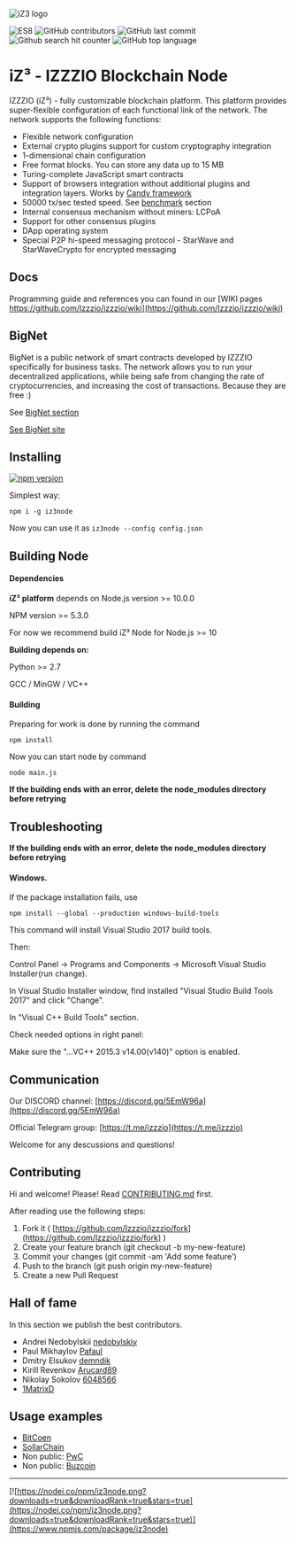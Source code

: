 ![iZ3 logo](https://github.com/Izzzio/izzzio/raw/master/logo.png)

![ES8](https://img.shields.io/badge/es-8-brightgreen.svg)
![GitHub contributors](https://img.shields.io/github/contributors/izzzio/izzzio.svg)
![GitHub last commit](https://img.shields.io/github/last-commit/izzzio/izzzio.svg)
![Github search hit counter](https://img.shields.io/github/search/izzzio/izzzio/goto.svg)
![GitHub top language](https://img.shields.io/github/languages/top/izzzio/izzzio.svg)
# iZ³ - IZZZIO Blockchain Node

IZZZIO (iZ³) - fully customizable blockchain platform. This platform provides super-flexible configuration of each functional link of the network. The network supports the following functions:

+ Flexible network configuration
+ External crypto plugins support for custom cryptography integration
+ 1-dimensional chain configuration
+ Free format blocks. You can store any data up to 15 MB
+ Turing-complete JavaScript smart contracts
+ Support of browsers integration without additional plugins and integration layers. Works by [Candy framework](https://github.com/Izzzio/Candy)
+ 50000 tx/sec tested speed. See [benchmark](benchmark) section
+ Internal consensus mechanism without miners: LCPoA
+ Support for other consensus plugins
+ DApp operating system
+ Special P2P hi-speed messaging protocol - StarWave and StarWaveCrypto for encrypted messaging

## Docs

Programming guide and references you can found in our [WIKI pages https://github.com/Izzzio/izzzio/wiki](https://github.com/Izzzio/izzzio/wiki)

## BigNet

BigNet is a public network of smart contracts developed by IZZZIO specifically for business tasks. The network allows you to run your decentralized applications, while being safe from changing the rate of cryptocurrencies, and increasing the cost of transactions. Because they are free :)

See [BigNet section](BigNet)

[See BigNet site](https://bignet.izzz.io)

## Installing

[![npm version](https://badge.fury.io/js/iz3node.svg)](https://www.npmjs.com/package/iz3node)

Simplest way:

``npm i -g iz3node``

Now you can use it as ``iz3node --config config.json``

## Building Node


#### Dependencies

**iZ³ platform** depends on Node.js version >= 10.0.0

NPM version >= 5.3.0

For now we recommend build iZ³ Node for Node.js >= 10

**Building depends on:**

Python >= 2.7

GCC / MinGW / VC++


#### Building

Preparing for work is done by running the command
```
npm install
```

Now you can start node by command

```
node main.js
```

**If the building ends with an error, delete the node_modules directory before retrying**

## Troubleshooting
**If the building ends with an error, delete the node_modules directory before retrying**

#### Windows.

If the package installation fails, use

```
npm install --global --production windows-build-tools
```
This command will install Visual Studio 2017 build tools.

Then:

Control Panel -> Programs and Components -> Microsoft Visual Studio Installer(run change).

In Visual Studio Installer window, find installed "Visual Studio Build Tools 2017" and click "Change".

In "Visual C++ Build Tools" section.

Check needed options in right panel:

Make sure the "...VC++ 2015.3 v14.00(v140)" option is enabled.


## Communication

Our DISCORD channel: [https://discord.gg/5EmW96a](https://discord.gg/5EmW96a)

Official Telegram group: [https://t.me/izzzio](https://t.me/izzzio)

Welcome for any descussions and questions!

## Contributing

Hi and welcome!
Please! Read [CONTRIBUTING.md](CONTRIBUTING.md) first.

After reading use the following steps:

1. Fork it ( [https://github.com/Izzzio/izzzio/fork](https://github.com/Izzzio/izzzio/fork) )
2. Create your feature branch (git checkout -b my-new-feature)
3. Commit your changes (git commit -am 'Add some feature')
4. Push to the branch (git push origin my-new-feature)
5. Create a new Pull Request

## Hall of fame

In this section we publish the best contributors.

* Andrei Nedobylskii [nedobylskiy](https://github.com/nedobylskiy)
* Paul Mikhaylov [Pafaul](https://github.com/Pafaul)
* Dmitry Elsukov [demndik](https://github.com/demndik)
* Kirill Revenkov [Arucard89](https://github.com/Arucard89)
* Nikolay Sokolov [6048566](https://github.com/6048566)
* [1MatrixD](https://github.com/1MatrixD)

## Usage examples

* [BitCoen](https://github.com/BitCoen/BitCoenWallet)
* [SollarChain](https://github.com/SollarChain/sollar-node)
* Non public: [PwC](https://news.rambler.ru/other/42631455-rossiyskiy-blokcheyn-dlya-pwc-i-olgi-buzovoy/)
* Non public: [Buzcoin](https://news.rambler.ru/other/42631455-rossiyskiy-blokcheyn-dlya-pwc-i-olgi-buzovoy/)



***

[![https://nodei.co/npm/iz3node.png?downloads=true&downloadRank=true&stars=true](https://nodei.co/npm/iz3node.png?downloads=true&downloadRank=true&stars=true)](https://www.npmjs.com/package/iz3node)
